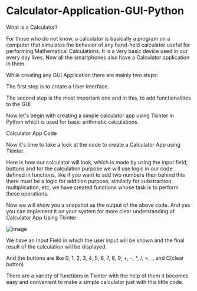 # Calculator-Application-GUI-Python

What is a Calculator?

For those who do not know, a calculator is basically a program on a computer that simulates the behavior of any hand-held calculator useful for performing Mathematical Calculations. It is a very basic device used in our every day lives. Now all the smartphones also have a Calculator application in them.

While creating any GUI Application there are mainly two steps:

The first step is to create a User Interface.

The second step is the most important one and in this, to add functionalities to the GUI

Now let's begin with creating a simple calculator app using Tkinter in Python which is used for basic arithmetic calculations.

Calculator App Code

Now it's time to take a look at the code to create a Calculator App using Tkinter.

Here is how our calculator will look, which is made by using the input field, buttons and for the calculation purpose we will use logic in our code defined in functions, like if you want to add two numbers then behind this there must be a logic for addition purpose, similarly for substraction, multiplication, etc, we have created functions whose task is to perform these operations.

Now we will show you a snapshot as the output of the above code. And yes you can implement it on your system for more clear understanding of Calculator App Using Tkinter:

![image](https://user-images.githubusercontent.com/22562694/120150532-cbd20e00-c208-11eb-9d62-68f6bbf5f274.png)

We have an Input Field in which the user input will be shown and the final result of the calculation will be displayed.

And the buttons are like 0, 1, 2, 3, 4, 5, 6, 7, 8, 9, +, -, *, /, =, ., and C(clear button)

There are a variety of functions in Tkinter with the help of them it becomes easy and convenient to make a simple calculator just with this little code.
